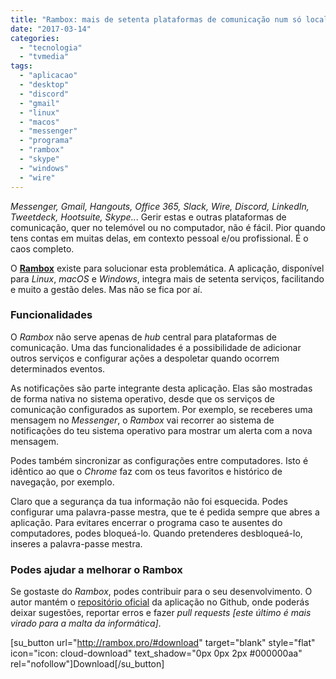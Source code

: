 ```yaml
---
title: "Rambox: mais de setenta plataformas de comunicação num só local"
date: "2017-03-14"
categories: 
  - "tecnologia"
  - "tvmedia"
tags: 
  - "aplicacao"
  - "desktop"
  - "discord"
  - "gmail"
  - "linux"
  - "macos"
  - "messenger"
  - "programa"
  - "rambox"
  - "skype"
  - "windows"
  - "wire"
---
```


_Messenger, Gmail, Hangouts, Office 365, Slack, Wire, Discord, LinkedIn, Tweetdeck, Hootsuite, Skype.._. Gerir estas e outras plataformas de comunicação, quer no telemóvel ou no computador, não é fácil. Pior quando tens contas em muitas delas, em contexto pessoal e/ou profissional. É o caos completo.

O [**Rambox**](http://rambox.pro/) existe para solucionar esta problemática. A aplicação, disponível para _Linux_, _macOS_ e _Windows_, integra mais de setenta serviços, facilitando e muito a gestão deles. Mas não se fica por aí.

### Funcionalidades

O _Rambox_ não serve apenas de _hub_ central para plataformas de comunicação. Uma das funcionalidades é a possibilidade de adicionar outros serviços e configurar ações a despoletar quando ocorrem determinados eventos.

As notificações são parte integrante desta aplicação. Elas são mostradas de forma nativa no sistema operativo, desde que os serviços de comunicação configurados as suportem. Por exemplo, se receberes uma mensagem no _Messenger_, o _Rambox_ vai recorrer ao sistema de notificações do teu sistema operativo para mostrar um alerta com a nova mensagem.

Podes também sincronizar as configurações entre computadores. Isto é idêntico ao que o _Chrome_ faz com os teus favoritos e histórico de navegação, por exemplo.

Claro que a segurança da tua informação não foi esquecida. Podes configurar uma palavra-passe mestra, que te é pedida sempre que abres a aplicação. Para evitares encerrar o programa caso te ausentes do computadores, podes bloqueá-lo. Quando pretenderes desbloqueá-lo, inseres a palavra-passe mestra.

### Podes ajudar a melhorar o Rambox

Se gostaste do _Rambox_, podes contribuir para o seu desenvolvimento. O autor mantém o [repositório oficial](https://github.com/saenzramiro/rambox) da aplicação no Github, onde poderás deixar sugestões, reportar erros e fazer _pull requests \[este último é mais virado para a malta da informática\]_.

\[su\_button url="http://rambox.pro/#download" target="blank" style="flat" icon="icon: cloud-download" text\_shadow="0px 0px 2px #000000aa" rel="nofollow"\]Download\[/su\_button\]
